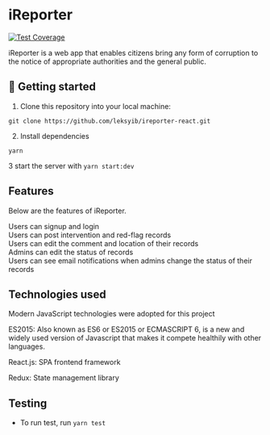# iReporter
[![Test Coverage](https://api.codeclimate.com/v1/badges/9906559a5bf65c55f32c/test_coverage)](https://codeclimate.com/github/leksyib/ireporter-react/test_coverage)

iReporter is a web app that enables citizens bring any form of corruption to the notice of appropriate authorities and the general public.


## 📖 Getting started

1. Clone this repository into your local machine:
```
git clone https://github.com/leksyib/ireporter-react.git
```
2. Install dependencies
```
yarn
```
3 start the server with `yarn start:dev`

## Features
Below are the features of iReporter.

Users can signup and login<br/>
Users can post intervention and red-flag records<br/>
Users can edit the comment and location of their records<br/>
Admins can edit the status of records<br/>
Users can see email notifications when admins change the status of their records<br/>

## Technologies used

Modern JavaScript technologies were adopted for this project

ES2015: Also known as ES6 or ES2015 or ECMASCRIPT 6, is a new and widely used version of Javascript
that makes it compete healthily with other languages.

React.js: SPA frontend framework

Redux: State management library


## Testing
- To run test, run `yarn test`
